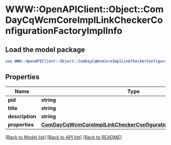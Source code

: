 # WWW::OpenAPIClient::Object::ComDayCqWcmCoreImplLinkCheckerConfigurationFactoryImplInfo

## Load the model package
```perl
use WWW::OpenAPIClient::Object::ComDayCqWcmCoreImplLinkCheckerConfigurationFactoryImplInfo;
```

## Properties
Name | Type | Description | Notes
------------ | ------------- | ------------- | -------------
**pid** | **string** |  | [optional] 
**title** | **string** |  | [optional] 
**description** | **string** |  | [optional] 
**properties** | [**ComDayCqWcmCoreImplLinkCheckerConfigurationFactoryImplProperties**](ComDayCqWcmCoreImplLinkCheckerConfigurationFactoryImplProperties.md) |  | [optional] 

[[Back to Model list]](../README.md#documentation-for-models) [[Back to API list]](../README.md#documentation-for-api-endpoints) [[Back to README]](../README.md)


